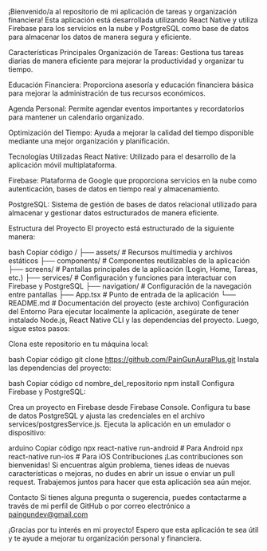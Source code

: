 ¡Bienvenido/a al repositorio de mi aplicación de tareas y organización financiera! Esta aplicación está desarrollada utilizando React Native y utiliza Firebase para los servicios en la nube y PostgreSQL como base de datos para almacenar los datos de manera segura y eficiente.

Características Principales
Organización de Tareas: Gestiona tus tareas diarias de manera eficiente para mejorar la productividad y organizar tu tiempo.

Educación Financiera: Proporciona asesoría y educación financiera básica para mejorar la administración de tus recursos económicos.

Agenda Personal: Permite agendar eventos importantes y recordatorios para mantener un calendario organizado.

Optimización del Tiempo: Ayuda a mejorar la calidad del tiempo disponible mediante una mejor organización y planificación.

Tecnologías Utilizadas
React Native: Utilizado para el desarrollo de la aplicación móvil multiplataforma.

Firebase: Plataforma de Google que proporciona servicios en la nube como autenticación, bases de datos en tiempo real y almacenamiento.

PostgreSQL: Sistema de gestión de bases de datos relacional utilizado para almacenar y gestionar datos estructurados de manera eficiente.

Estructura del Proyecto
El proyecto está estructurado de la siguiente manera:

bash
Copiar código
/
├── assets/              # Recursos multimedia y archivos estáticos
├── components/          # Componentes reutilizables de la aplicación
├── screens/             # Pantallas principales de la aplicación (Login, Home, Tareas, etc.)
├── services/            # Configuración y funciones para interactuar con Firebase y PostgreSQL
├── navigation/          # Configuración de la navegación entre pantallas
├── App.tsx              # Punto de entrada de la aplicación
└── README.md            # Documentación del proyecto (este archivo)
Configuración del Entorno
Para ejecutar localmente la aplicación, asegúrate de tener instalado Node.js, React Native CLI y las dependencias del proyecto. Luego, sigue estos pasos:

Clona este repositorio en tu máquina local:

bash
Copiar código
git clone https://github.com/PainGunAuraPlus.git
Instala las dependencias del proyecto:

bash
Copiar código
cd nombre_del_repositorio
npm install
Configura Firebase y PostgreSQL:

Crea un proyecto en Firebase desde Firebase Console.
Configura tu base de datos PostgreSQL y ajusta las credenciales en el archivo services/postgresService.js.
Ejecuta la aplicación en un emulador o dispositivo:

arduino
Copiar código
npx react-native run-android    # Para Android
npx react-native run-ios        # Para iOS
Contribuciones
¡Las contribuciones son bienvenidas! Si encuentras algún problema, tienes ideas de nuevas características o mejoras, no dudes en abrir un issue o enviar un pull request. Trabajemos juntos para hacer que esta aplicación sea aún mejor.

Contacto
Si tienes alguna pregunta o sugerencia, puedes contactarme a través de mi perfil de GitHub o por correo electrónico a paingundev@gmail.com

¡Gracias por tu interés en mi proyecto! Espero que esta aplicación te sea útil y te ayude a mejorar tu organización personal y financiera.
